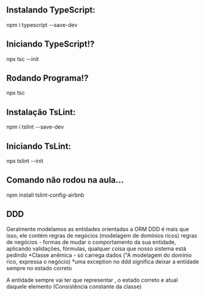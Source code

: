 
Instalando TypeScript:
----------------------
npm i typescript --save-dev

Iniciando TypeScript!?
----------------------
npx tsc --init

Rodando Programa!?
------------------
npx tsc

Instalação TsLint:
------------------
npm i tslint --save-dev

Iniciando TsLint:
-----------------
npx tslint --init

Comando não rodou na aula... 
----------------------------
npm install tslint-config-airbnb 



DDD
---
Geralmente modelamos as entidades orientadas a ORM 
DDD é mais que isso, ele contém regras de negócios  (modelagem de domínios ricos) 
regras de negócios - formas de mudar o comportamento da sua entidade, aplicando validações, fórmulas, qualquer coisa que nosso sistema está pedindo 
*Classe anêmica - só carrega dados ("A modelagem do domínio rico, expressa o negócio) 
*uma exception no ddd significa deixar a entidade sempre no estado correto 

A entidade sempre vai ter que representar , o estado correto e atual daquele elemento (Consistência constante da classe)




